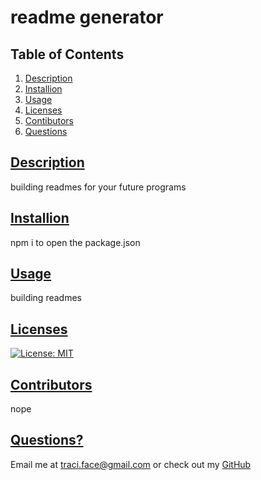 
  # readme generator 

  ## Table of Contents 

  1. [Description](https://github.com/traciface/READMEGenerator#Description)
  2. [Installion](https://github.com/traciface/READMEGenerator#Installion)
  3. [Usage](https://github.com/traciface/READMEGenerator#Usage)
  4. [Licenses](https://github.com/traciface/READMEGenerator#Licenses)
  5. [Contibutors](https://github.com/traciface/READMEGenerator#Contibutors)
  6. [Questions](https://github.com/traciface/READMEGenerator#Questions)
  
  ## [Description](#Description)
  building readmes for your future programs

  ## [Installion](#Installion)
  npm i to open the package.json

  ## [Usage](#Usage)
   building readmes

  ## [Licenses](#Licenses)
  [![License: MIT](https://img.shields.io/badge/License-MIT-yellow.svg)](https://opensource.org/licenses/MIT)

  ## [Contributors](#Contributors)
  nope 

  ## [Questions?](#Questions)
  Email me at traci.face@gmail.com or check out my [GitHub](https://github.com/traciface)
